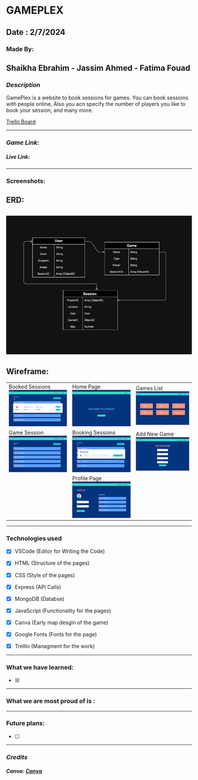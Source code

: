 # GAMEPLEX

## Date : 2/7/2024

### Made By:  
## Shaikha Ebrahim  - Jassim Ahmed  - Fatima Fouad

### **_Description_**
GamePlex is a website to book sessions for games.
You can book sessions with people online, Also you acn specify the number of players you like to book your session, and many more.


[Trello Board](https://trello.com/b/YZLaovCr/gameplex
)

---
### **_Game Link:_**
##### Live Link:
---
### Screenshots:
## ERD:
## ![ERD](Gameplex.drawio.png)
## Wireframe:
<table>
  <tr>
    <td> Booked Sessions <img src="P6.png" alt="PageSeven" style="width:300px;"></td>
    <td> Home Page<img src="P1.PNG" alt="PageOne" style="width:300px;"></td>
    <td>Games List<img src="P2.PNG" alt="PageTwo" style="width:300px;"></td>
  </tr>
  <tr>
    <td>Game Session<img src="P3.PNG" alt="PageThree" style="width:300px;"></td>
    <td>Booking Sessions<img src="P4.PNG" alt="PageFour" style="width:300px;"></td>
    <td>Add New Game<img src="P5.PNG" alt="PageFive" style="width:300px;"></td>
  </tr>
  <tr>
  <td></td>
   <td>Profile Page<img src="P7.PNG" alt="PageSix" style="width:300px;"></td>
     <td></td>

  </tr>
</table>





---
### Technologies used

- [x] VSCode (Editor for Writing the Code)
- [x] HTML (Structure of the pages)
- [x] CSS (Style of the pages)
- [x] Express (API Calls)
- [x] MongoDB (Databse)
- [x] JavaScript (Functionality for the pages)
- [x] Canva (Early map desgin of the game)
- [x] Google Fonts (Fonts for the page)
- [x] Trelllo (Managment for the work)



---
### What we have learned:

- [x] 

---
### What we are most proud of is :

---
### Future plans:

- [ ] 


---
### **_Credits_**

##### Canva: [Canva](https://www.canva.com/)
